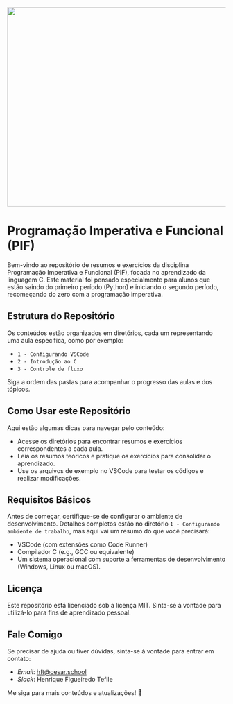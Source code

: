 <img src="https://github.com/user-attachments/assets/b9ddfead-1665-4e75-9f8a-525a015d1daf" width="960" height="460">

# Programação Imperativa e Funcional (PIF)

Bem-vindo ao repositório de resumos e exercícios da disciplina Programação Imperativa e Funcional (PIF), focada no aprendizado da linguagem C. Este material foi pensado especialmente para alunos que estão saindo do primeiro período (Python) e iniciando o segundo período, recomeçando do zero com a programação imperativa.

## Estrutura do Repositório

Os conteúdos estão organizados em diretórios, cada um representando uma aula específica, como por exemplo:

- ```1 - Configurando VSCode```
- ```2 - Introdução ao C```
- ```3 - Controle de fluxo```

Siga a ordem das pastas para acompanhar o progresso das aulas e dos tópicos.

## Como Usar este Repositório

Aqui estão algumas dicas para navegar pelo conteúdo:

- Acesse os diretórios para encontrar resumos e exercícios correspondentes a cada aula.
- Leia os resumos teóricos e pratique os exercícios para consolidar o aprendizado.
- Use os arquivos de exemplo no VSCode para testar os códigos e realizar modificações.

## Requisitos Básicos

Antes de começar, certifique-se de configurar o ambiente de desenvolvimento. Detalhes completos estão no diretório ```1 - Configurando ambiente de trabalho```, mas aqui vai um resumo do que você precisará:

- VSCode (com extensões como Code Runner)
- Compilador C (e.g., GCC ou equivalente)
- Um sistema operacional com suporte a ferramentas de desenvolvimento (Windows, Linux ou macOS).

## Licença

Este repositório está licenciado sob a licença MIT. Sinta-se à vontade para utilizá-lo para fins de aprendizado pessoal.

## Fale Comigo

Se precisar de ajuda ou tiver dúvidas, sinta-se à vontade para entrar em contato:

- *Email*: hft@cesar.school
- *Slack*: Henrique Figueiredo Tefile
  
Me siga para mais conteúdos e atualizações! 🚀
